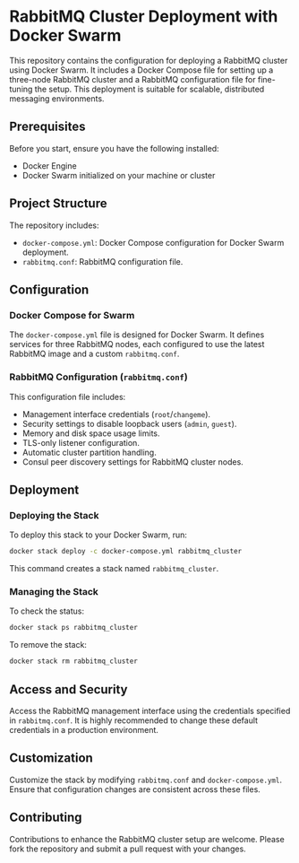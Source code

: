 # RabbitMQ Cluster Deployment with Docker Swarm

This repository contains the configuration for deploying a RabbitMQ cluster using Docker Swarm. It includes a Docker Compose file for setting up a three-node RabbitMQ cluster and a RabbitMQ configuration file for fine-tuning the setup. This deployment is suitable for scalable, distributed messaging environments.

## Prerequisites

Before you start, ensure you have the following installed:
- Docker Engine
- Docker Swarm initialized on your machine or cluster

## Project Structure

The repository includes:
- `docker-compose.yml`: Docker Compose configuration for Docker Swarm deployment.
- `rabbitmq.conf`: RabbitMQ configuration file.

## Configuration

### Docker Compose for Swarm

The `docker-compose.yml` file is designed for Docker Swarm. It defines services for three RabbitMQ nodes, each configured to use the latest RabbitMQ image and a custom `rabbitmq.conf`.

### RabbitMQ Configuration (`rabbitmq.conf`)

This configuration file includes:
- Management interface credentials (`root`/`changeme`).
- Security settings to disable loopback users (`admin`, `guest`).
- Memory and disk space usage limits.
- TLS-only listener configuration.
- Automatic cluster partition handling.
- Consul peer discovery settings for RabbitMQ cluster nodes.

## Deployment

### Deploying the Stack

To deploy this stack to your Docker Swarm, run:

```bash
docker stack deploy -c docker-compose.yml rabbitmq_cluster
```

This command creates a stack named `rabbitmq_cluster`.

### Managing the Stack

To check the status:

```bash
docker stack ps rabbitmq_cluster
```

To remove the stack:

```bash
docker stack rm rabbitmq_cluster
```

## Access and Security

Access the RabbitMQ management interface using the credentials specified in `rabbitmq.conf`. It is highly recommended to change these default credentials in a production environment.

## Customization

Customize the stack by modifying `rabbitmq.conf` and `docker-compose.yml`. Ensure that configuration changes are consistent across these files.

## Contributing

Contributions to enhance the RabbitMQ cluster setup are welcome. Please fork the repository and submit a pull request with your changes.
